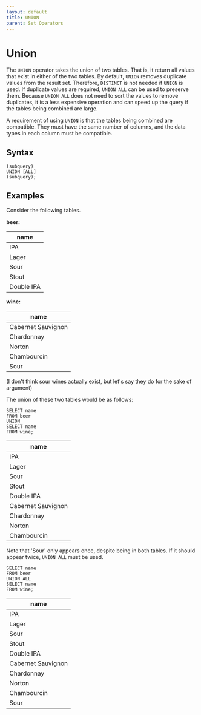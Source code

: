 ```yaml
---
layout: default
title: UNION
parent: Set Operators
---
```


# Union
The `UNION` operator takes the union of two tables. That is, it return all values that exist in either of the two tables. By default, `UNION` removes duplicate values from the result set. Therefore, `DISTINCT` is not needed if `UNION` is used. If duplicate values are required, `UNION ALL` can be used to preserve them. Because `UNION ALL` does not need to sort the values to remove duplicates, it is a less expensive operation and can speed up the query if the tables being combined are large.

A requirement of using `UNION` is that the tables being combined are compatible. They must have the same number of columns, and the data types in each column must be compatible.

## Syntax
```
(subquery)
UNION [ALL]
(subquery);
```

## Examples

Consider the following tables.

**beer:**

| name |
| ---- |
| IPA |
| Lager |
| Sour |
| Stout |
| Double IPA |

**wine:**

| name |
| ---- |
| Cabernet Sauvignon |
| Chardonnay |
| Norton |
| Chambourcin |
| Sour |

(I don't think sour wines actually exist, but let's say they do for the sake of argument)

The union of these two tables would be as follows:
```
SELECT name
FROM beer
UNION
SELECT name
FROM wine;
```

| name |
| ---- |
| IPA |
| Lager |
| Sour |
| Stout |
| Double IPA |
| Cabernet Sauvignon |
| Chardonnay |
| Norton |
| Chambourcin |

Note that 'Sour' only appears once, despite being in both tables. If it should appear twice, `UNION ALL` must be used.
```
SELECT name
FROM beer
UNION ALL
SELECT name
FROM wine;
```

| name |
| ---- |
| IPA |
| Lager |
| Sour |
| Stout |
| Double IPA |
| Cabernet Sauvignon |
| Chardonnay |
| Norton |
| Chambourcin |
| Sour |
